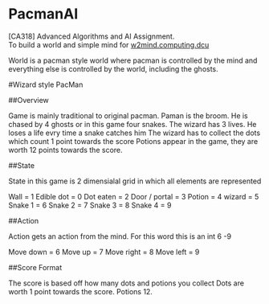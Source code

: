 PacmanAI
========

[CA318] Advanced Algorithms and AI Assignment.  
To build a world and simple mind for [w2mind.computing.dcu](http://w2mind.computing.dcu.ie/)  

World is a pacman style world where pacman is controlled by the mind and everything else is controlled by the world, including the ghosts.

#Wizard style PacMan

##Overview

Game is mainly traditional to original pacman. Paman is the broom. 
He is chased by 4 ghosts or in this game four snakes.
The wizard has 3 lives. He loses a life evry time a snake catches him
The wizard has to collect the dots which count 1 point towards the score
Potions appear in the game, they are worth 12 points towards the score.

##State

State in this game is 2 dimensialal grid in which all elements are represented

Wall = 1
Edible dot = 0
Dot eaten = 2
Door / portal = 3
Potion = 4
wizard = 5
Snake 1 = 6
Snake 2 = 7
Snake 3 = 8
Snake 4 = 9

##Action

Action gets an action from the mind. For this word this is an int 6 -9

Move down = 6
Move up = 7
Move right = 8
Move left = 9

##Score Format

The score is based off how many dots and potions you collect
Dots are worth 1 point towards the score. Potions 12.

